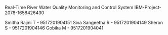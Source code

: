 Real-Time River Water Quality Monitoring and Control System
IBM-Project-2078-1658426430

Smitha Rajini T - 9517201904151
Siva Sangeetha R - 9517201904149
Sheron S - 9517201904146
Gobika M - 9517201904041
